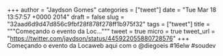 
+++
author = "Jaydson Gomes"
categories = ["tweet"]
date = "Tue Mar 18 13:57:57 +0000 2014"
draft = false
slug = "32aad6d9d47d856c9fbf28f878f278ff1b975f32"
tags = ["tweet"]
title = """Começando o evento da Loc..."""
tweet = true
micro = true
tweet_url = "https://twitter.com/jaydson/status/445922055880728576"
+++
Começando o evento da Locaweb aqui com o @diegoeis #16elw #soudev
